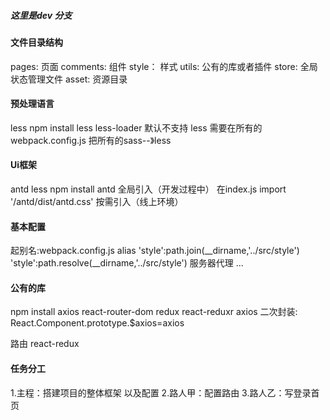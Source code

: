 ##### 这里是dev 分支

#### 文件目录结构
pages: 页面
comments: 组件
style： 样式
utils: 公有的库或者插件
store: 全局状态管理文件
asset: 资源目录

#### 预处理语言
less
npm install less less-loader
默认不支持 less  需要在所有的webpack.config.js   把所有的sass--》less

#### Ui框架
antd  less
npm install antd
全局引入（开发过程中）
    在index.js  import '/antd/dist/antd.css'
按需引入（线上环境）

#### 基本配置
起别名:webpack.config.js  alias
        'style':path.join(__dirname,'../src/style')
        'style':path.resolve(__dirname,'../src/style')
服务器代理
...


#### 公有的库
npm install axios react-router-dom redux react-reduxr
axios  二次封装: React.Component.prototype.$axios=axios

路由
react-redux

#### 任务分工
1.主程：搭建项目的整体框架 以及配置
2.路人甲：配置路由
3.路人乙：写登录首页

